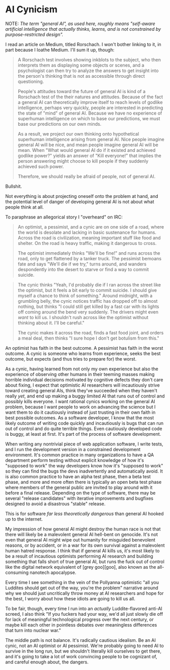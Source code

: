 # AI Cynicism

NOTE: *The term "general AI", as used here, roughly means "self-aware artificial
intelligence that actually thinks, learns, and is not constrained by
purpose-restricted design".*

I read an article on Medium, titled Rorschach.  I won't bother linking to it,
in part because I loathe Medium.  I'll sum it up, though:

> A Rorschach test involves showing inkblots to the subject, who then
> interprets them as displaying some objects or scenes, and a psychologist can
> then try to analyze the answers to get insight into the person's thinking
> that is not as accessible through direct questioning.
>
> People's attitudes toward the future of general AI is kind of a Rorschach
> test of the their natures and attitudes.  Because of the fact a general AI
> can theoretically improve itself to reach levels of godlike intelligence,
> perhaps very quickly, people are interested in predicting the state of "mind"
> of general AI.  Because we have no experience of superhuman intelligence on
> which to base our predictions, we must base our predictions on our own minds.
>
> As a result, we project our own thinking onto hypothetical superhuman
> intelligence arising from general AI.  Nice people imagine general AI will be
> nice, and mean people imagine general AI will be mean.  When "What would
> general AI do if it existed and achieved godlike power?" yields an answer of
> "Kill everyone!" that implies the person answering might choose to kill
> people if they suddenly achieved such power.
>
> Therefore, we should really be afraid of people, not of general AI.

Bullshit.

Not everything is about projecting oneself onto the problem at hand, and the
potential level of danger of developing general AI is not about what people
think at all.

To paraphrase an allegorical story I "overheard" on IRC:

> An optimist, a pessimist, and a cynic are on one side of a road, where the
> world is desolate and lacking in basic sustenance for humans.  Across the
> road is civilization, meaning important stuff like food and shelter.  On the
> road is heavy traffic, making it dangerous to cross.
>
> The optimist immediately thinks "We'll be fine!" and runs across the road,
> only to get flattened by a tanker truck.  The pessimist bemoans fate and says
> "We'll die if we try," turns around, and wanders despondently into the desert
> to starve or find a way to commit suicide.

> The cynic thinks "Yeah, I'd probably die if I ran across the street like the
> optimist, but it feels a bit early to commit suicide.  I should give myself a
> chance to think of something."  Around midnight, with a grumbling belly, the
> cynic notices traffic has dropped off to almost nothing, but thinks "I could
> still get killed by a fast car with its lights off coming around the bend
> very suddenly.  The drivers might even *want* to kill us.  I shouldn't rush
> across like the optimist without thinking about it.  I'll be careful."
>
> The cynic makes it across the road, finds a fast food joint, and orders a
> meal deal, then thinks "I sure hope I don't get botulism from this."

An optimist has faith in the best outcome.  A pessimist has faith in the worst
outcome.  A cynic is someone who learns from experience, seeks the best
outcome, but expects (and thus tries to prepare for) the worst.

As a cynic, having learned from not only my own experience but also the
experience of observing other humans in their teeming masses making horrible
individual decisions motivated by cognitive defects they don't care about
fixing, I expect that optimistic AI researchers will incautiously strive toward
creating general AIs, think they've succeeded when they haven't really *yet*,
and end up making a buggy limited AI that runs out of control and possibly
kills everyone.  I want rational cynics working on the general AI problem,
because I want people to work on advancing the science but I want them to do it
cautiously instead of just trusting in their own faith in best possible
outcomes.  As a software developer, I know that the most likely outcome of
writing code quickly and incautiously is bugs that can run out of control and
do quite terrible things.  Even cautiously developed code is buggy, at least at
first.  It's part of the process of software development.

When writing any nontrivial piece of web application software, I write tests,
and I run the development version in a constrained development environment.
It's common practice in many organizations to have a QA department perform
testing without explicit knowledge of how it's "supposed to work" the way
developers know how it's "supposed to work" so they can find the bugs the devs
inadvertently and automatically avoid.  It is also common practice to have an
alpha test phase, then a beta test phase, and more and more often there is
typically an open beta test phase where members of the general public are
invited to play around with it before a final release.  Depending on the type
of software, there may be several "release candidates" with iterative
improvements and bugfixes designed to avoid a disastrous "stable" release.

This is for software *far less theoretically dangerous* than general AI hooked
up to the internet.

My impression of how general AI might destroy the human race is not that there
will likely be a malevolent general AI hell-bent on genocide.  It's not even
that general AI might wipe out humanity for misguided benevolent reasons, or by
accident, or in a war for its own survival against a malevolent human hatred
response.  I think that if general AI kills us, it's most likely to be a result
of incautious optimists performing AI research and building something that
falls short of true general AI, but runs the fuck out of control like the
digital network equivalent of [grey goo][goo], also known as the all-consuming
nanotech apocalypse.

Every time I see something in the vein of the Pollyanna optimistic "all you
Luddites should get out of the way, you're the problem" narrative around why we
should just uncritically throw money at AI researchers and hope for the best, I
worry about how these idiots are going to kill us all.

To be fair, though, every time I run into an *actually* Luddite-flavored
anti-AI screed, I also think "If you fuckers had your way, we'd all just slowly
die off for lack of meaningful technological progress over the next century, or
maybe kill each other in pointless debates over meaningless differences that
turn into nuclear war."

The middle path is not balance.  It's radically cautious idealism.  Be an AI
cynic, not an AI optimist or AI pessimist.  We're probably going to need AI to
survive in the long run, but we shouldn't literally kill ourselves to get
there, and it's going to take a lot of work convincing people to be cognizant
of, and careful enough about, the dangers.
